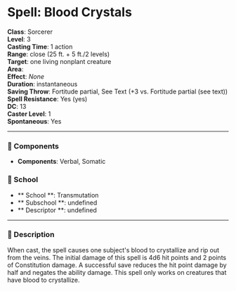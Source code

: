 
# Spell: Blood Crystals
**Class**: Sorcerer  
**Level**: 3  
**Casting Time**: 1 action  
**Range**: close (25 ft. + 5 ft./2 levels)  
**Target**: one living nonplant creature  
**Area**:   
**Effect**: _None_  
**Duration**: instantaneous  
**Saving Throw**: Fortitude partial, See Text (+3 vs. Fortitude partial (see text))  
**Spell Resistance**: Yes (yes)  
**DC**: 13  
**Caster Level**: 1  
**Spontaneous**: Yes

---

### 🔮 Components
- **Components**: Verbal, Somatic

### 🏫 School
- ** School **: Transmutation
- ** Subschool **: undefined
- ** Descriptor **: undefined
---

### 📜 Description
When cast, the spell causes one subject's blood to crystallize and rip out from the veins. The initial damage of this spell is 4d6 hit points and 2 points of Constitution damage. A successful save reduces the hit point damage by half and negates the ability damage. This spell only works on creatures that have blood to crystallize.

